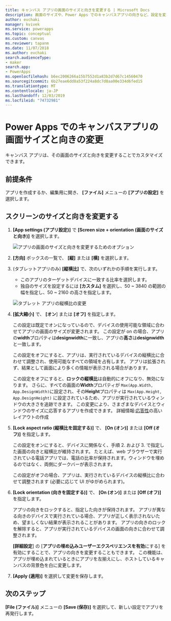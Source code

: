 ```yaml
---
title: キャンバス アプリの画面のサイズと向きを変更する | Microsoft Docs
description: 画面のサイズや、Power Apps でのキャンバスアプリの向きなど、設定を変更するための詳細な手順
author: evchaki
manager: kvivek
ms.service: powerapps
ms.topic: conceptual
ms.custom: canvas
ms.reviewer: tapanm
ms.date: 11/07/2018
ms.author: evchaki
search.audienceType:
- maker
search.app:
- PowerApps
ms.openlocfilehash: b6ec2006266a15b7552d1a83b2d7d67c14560470
ms.sourcegitcommit: 6b27eae6dd8a53f224a8dc7d0aa00e334d6fed15
ms.translationtype: MT
ms.contentlocale: ja-JP
ms.lasthandoff: 12/03/2019
ms.locfileid: "74732981"
---
```

# <a name="change-screen-size-and-orientation-of-a-canvas-app-in-power-apps"></a>Power Apps でのキャンバスアプリの画面サイズと向きの変更
キャンバス アプリは、その画面のサイズと向きを変更することでカスタマイズできます。

## <a name="prerequisites"></a>前提条件

アプリを作成するか、編集用に開き、 **[ファイル]** メニューの **[アプリの設定]** を選択します。

## <a name="change-screen-size-and-orientation"></a>スクリーンのサイズと向きを変更する
1. **[App settings (アプリ設定)]** で **[Screen size + orientation (画面のサイズと向き)]** を選択します。

    ![アプリの画面のサイズと向きを変更するためのオプション](./media/set-aspect-ratio-portrait-landscape/size-orientation.png)

1. **[方向]** ボックスの一覧で、 **[縦]** または **[横]** を選択します。

1. (タブレットアプリのみ) **[縦横比]** で、次のいずれかの手順を実行します。

    - このアプリのターゲットデバイスに一致する比率を選択します。
    - 独自のサイズを設定するには **[カスタム]** を選択し、50 ~ 3840 の範囲の幅を指定し、50 ~ 2160 の高さを指定します。

    ![タブレット アプリの縦横比の変更](./media/set-aspect-ratio-portrait-landscape/aspect-tablet.png)
    
1. **[拡大縮小]** で、 **[オン**] または **[オフ]** を指定します。

    この設定は既定でオンになっているので、デバイスの使用可能な領域に合わせてアプリの画面のサイズが変更されます。 この設定が on の場合、アプリの**width**プロパティは**designwidth**に一致し、アプリの**高さ**は**designwidth**と一致します。

    この設定をオフにすると、アプリは、実行されているデバイスの縦横比に合わせて調整され、使用可能なすべての領域を占有します。 アプリは拡張されず、結果として画面により多くの情報が表示される場合があります。

    この設定をオフにすると、**ロックの縦横比**は自動的にオフになり、無効になります。 さらに、すべての画面の**Width**プロパティが `Max(App.Width, App.DesignWidth)`に設定され、その**Height**プロパティは `Max(App.Height, App.DesignHeight)` に設定されているため、アプリが実行されているウィンドウの大きさを追跡できます。 この変更により、さまざまなデバイスとウィンドウのサイズに応答するアプリを作成できます。 詳細情報:[応答性](create-responsive-layout.md)の高いレイアウトの作成

1. **[Lock aspect ratio (縦横比を固定する)]** で、 **[On (オン)]** または **[Off (オフ)]** を指定します。

    この設定をオンにすると、デバイスに関係なく、手順 2. および 3. で指定した画面の向きと縦横比が維持されます。 たとえば、web ブラウザーで実行されている電話アプリでは、電話の比率が保持されます。ウィンドウを埋めるのではなく、両側にダークバーが表示されます。

    この設定がオフの場合、アプリは、実行されているデバイスの縦横比に合わせて調整されます (必要に応じて UI がゆがめられます)。

1. **[Lock orientation (向きを固定する)]** で、 **[On (オン)]** または **[Off (オフ)]** を指定します。

    アプリの向きをロックすると、指定した向きが保持されます。 アプリが異なる向きのデバイスで実行されている場合、アプリが正しく表示されないため、望ましくない結果が表示されることがあります。 アプリの向きのロックを解除すると、アプリが実行されているデバイスの画面の向きに合わせて調整されます。

    **[詳細設定**] の [**アプリの埋め込みユーザーエクスペリエンスを有効**にする] を有効にすることで、アプリの向きを変更することもできます。 この機能は、アプリが埋め込まれているときにアプリを左揃えにし、ホストしているキャンバスの背景色を白に変更します。

1. **[Apply (適用)]** を選択して変更を保存します。

## <a name="next-step"></a>次のステップ
**[File (ファイル)]** メニューの **[Save (保存)]** を選択して、新しい設定でアプリを再発行します。